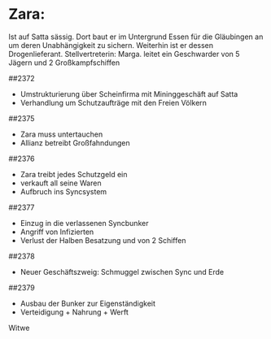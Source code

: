 # Zara:
Ist auf Satta sässig.
Dort baut er im Untergrund Essen für die Gläubingen an um deren 
Unabhängigkeit zu sichern. Weiterhin ist er dessen Drogenlieferant.
Stellvertreterin: Marga.
leitet ein Geschwarder von 5 Jägern und 2 Großkampfschiffen



##2372
- Umstrukturierung über Scheinfirma mit Mininggeschäft auf Satta
- Verhandlung um Schutzaufträge mit den Freien Völkern

##2375
- Zara muss untertauchen
- Allianz betreibt Großfahndungen 

##2376
- Zara treibt jedes Schutzgeld ein 
- verkauft all seine Waren
- Aufbruch ins Syncsystem

##2377
- Einzug in die verlassenen Syncbunker
- Angriff von Infizierten
- Verlust der Halben Besatzung und von 2 Schiffen


##2378
- Neuer Geschäftszweig: Schmuggel zwischen Sync und Erde

##2379
- Ausbau der Bunker zur Eigenständigkeit
- Verteidigung + Nahrung + Werft 

Witwe